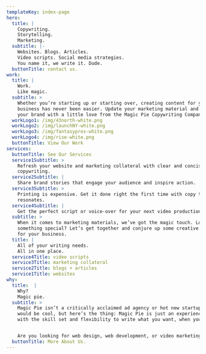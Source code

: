 ```yaml
---
templateKey: index-page
hero:
  title: |
    Copywriting. 
    Storytelling. 
    Marketing.
  subtitle: |-
    Websites. Blogs. Articles.
    Video scripts. Social media strategies.
    You name it, we write it. Dude.
  buttonTitle: contact us.
work:
  title: |
    Work.
    Like magic.
  subtitle: >
    Whether you’re starting up or starting over, creating content for your
    business has never been easier. Update your marketing material and enhance
    your brand with a little love from the Magic Pie Copywriting Company.
  workLogo1: /img/43north-white.png
  workLogo2: /img/launchNY-white.png
  workLogo3: /img/fantasypros-white.png
  workLogo4: /img/rise-white.png
  buttonTitle: View Our Work
services:
  buttonTitle: See Our Services
  service1Subtitle: >
    Refresh your website and marketing collateral with clear and concise
    copywriting.
  service2Subtitle: |
    Share brand stories that engage your audience and inspire action.
  service3Subtitle: >
    Printing is expensive. Get it done right the first time with copy that
    resonates.
  service4Subtitle: |
    Get the perfect script or voice-over for your next video production.
  subtitle: >
    When it comes to marketing materials, we’ve got the magic touch. Looking for
    something special? Let’s get together and conjure up some creative content
    for your business.
  title: |
    All of your writing needs.
    All in one place.
  service4Title: video scripts
  service3Title: marketing collateral
  service2Title: blogs + articles
  service1Title: websites
why:
  title:  |
    Why? 
    Magic pie.
  subtitle: >
    Magic Pie isn’t a critically acclaimed ad agency or hot new startup. That
    would be cool, but here’s the thing: Magic Pie is just an experienced writer
    with the skill set and flexibility to write what you want, when you need it.


    Are you looking for web design, web development, or video marketing as well? No problem—we’ve got partners for that.
  buttonTitle: More About Us.
---
```

